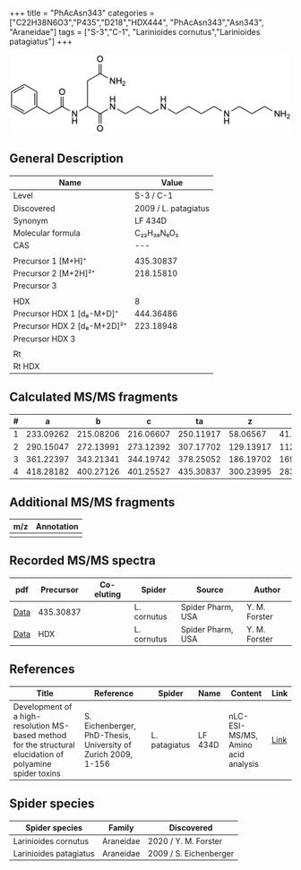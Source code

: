 +++
title = "PhAcAsn343"
categories = ["C22H38N6O3","P435","D218","HDX444",
"PhAcAsn343","Asn343",
"Araneidae"]
tags = ["S-3","C-1",
"Larinioides cornutus","Larinioides patagiatus"]
+++

![](/img/PhAcAsn343.png)

## General Description

| Name                        | Value                |
|-----------------------------|----------------------|
| Level                       | S-3 / C-1                   |
| Discovered                  | 2009 / L. patagiatus |
| Synonym                     | LF 434D              |
| Molecular formula           | C₂₂H₃₈N₆O₃           |
| CAS                         | ---                  |
|                             |                      |
| Precursor 1 [M+H]⁺          | 435.30837            |
| Precursor 2 [M+2H]²⁺        | 218.15810            |
| Precursor 3                 |                      |
|                             |                      |
| HDX                         | 8                    |
| Precursor HDX 1 [d₈-M+D]⁺   | 444.36486            |
| Precursor HDX 2 [d₈-M+2D]²⁺ | 223.18948            |
| Precursor HDX 3             |                      |
|                             |                      |
| Rt                          |                      |
| Rt HDX                      |                      |

## Calculated MS/MS fragments

| # | a         | b         | c         | ta        | z         | y         | tz        |
|---|-----------|-----------|-----------|-----------|-----------|-----------|-----------|
| 1 | 233.09262 | 215.08206 | 216.06607 | 250.11917 | 58.06567  | 41.03912  | 75.09222  |
| 2 | 290.15047 | 272.13991 | 273.12392 | 307.17702 | 129.13917 | 112.11262 | 146.16572 |
| 3 | 361.22397 | 343.21341 | 344.19742 | 378.25052 | 186.19702 | 169.17047 | 203.22357 |
| 4 | 418.28182 | 400.27126 | 401.25527 | 435.30837 | 300.23995 | 283.21340 | 317.26650 |

## Additional MS/MS fragments

| m/z       | Annotation |
|-----------|------------|
|           |            |

## Recorded MS/MS spectra

| pdf | Precursor | Co-eluting | Spider | Source | Author |
|-----|-----------|------------|--------|--------|--------|
| [Data](/pdf/L-cornutus/435_PhAcAsn343_Lc.pdf) |  435.30837 |           | L. cornutus | Spider Pharm, USA | Y. M. Forster |
| [Data](/pdf/L-cornutus/435_PhAcAsn343_Lc_HDX.pdf) |  HDX |           | L. cornutus | Spider Pharm, USA | Y. M. Forster |

## References

| Title                                                                                                      | Reference                                                     | Spider        | Name    | Content       | Link                                                               |
|------------------------------------------------------------------------------------------------------------|---------------------------------------------------------------|---------------|---------|---------------|--------------------------------------------------------------------|
| Development of a high-resolution MS-based method for the structural elucidation of polyamine spider toxins | S. Eichenberger, PhD-Thesis, University of Zurich 2009, 1-156 | L. patagiatus | LF 434D | nLC-ESI-MS/MS, Amino acid analysis | [Link](https://www.zora.uzh.ch/id/eprint/12787/1/Eichenberger.pdf) |

## Spider species

| Spider species         | Family    | Discovered             |
|------------------------|-----------|------------------------|
| Larinioides cornutus | Araneidae | 2020 / Y. M. Forster |
| Larinioides patagiatus | Araneidae | 2009 / S. Eichenberger |